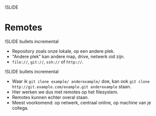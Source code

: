 !SLIDE 
# Remotes

!SLIDE bullets incremental
* Repository zoals onze lokale, op een andere plek.
* "Andere plek" kan andere map, drive, netwerk oid zijn.
* `file://`, `git://`, `ssh://` of `http://`.

!SLIDE bullets incremental
* Waar ik `git clone example/ anderexample/` doe, kan ook `git clone
  http://git.example.com/example.git anderexample` staan.
* Hier werken we dus met remotes op het filesystem.
* Remotes kunnen echter overal staan.
* Meest voorkomend: op netwerk, centraal online, op machine van je collega.
